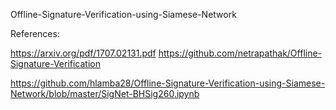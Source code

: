 Offline-Signature-Verification-using-Siamese-Network

References:

https://arxiv.org/pdf/1707.02131.pdf
https://github.com/netrapathak/Offline-Signature-Verification

https://github.com/hlamba28/Offline-Signature-Verification-using-Siamese-Network/blob/master/SigNet-BHSig260.ipynb
